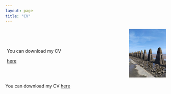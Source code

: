 ```yaml
---
layout: page
title: "CV"
---
```

<div style="display: flex; align-items: center;">
  <div style="flex: 2; padding: 5px; text-align: left;">
    <p>You can download my CV</p><a href="mesaruiz_david_cv.pdf" download>here</a>
  </div>
  <div style="flex: 1; padding: 1px; text-align: right;">
    <img src="/images/cramond.jpeg" alt="Cramond" width="70%" height="70%">
  </div>
</div>

You can download my CV <a href="mesaruiz_david_cv.pdf" download>here</a>
